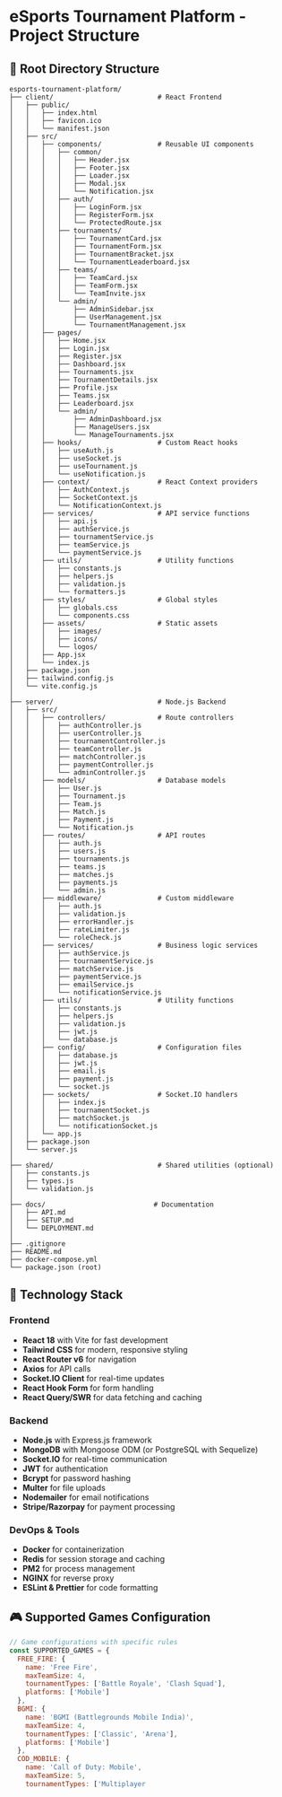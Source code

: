 # eSports Tournament Platform - Project Structure

## 📁 Root Directory Structure

```
esports-tournament-platform/
├── client/                          # React Frontend
│   ├── public/
│   │   ├── index.html
│   │   ├── favicon.ico
│   │   └── manifest.json
│   ├── src/
│   │   ├── components/              # Reusable UI components
│   │   │   ├── common/
│   │   │   │   ├── Header.jsx
│   │   │   │   ├── Footer.jsx
│   │   │   │   ├── Loader.jsx
│   │   │   │   ├── Modal.jsx
│   │   │   │   └── Notification.jsx
│   │   │   ├── auth/
│   │   │   │   ├── LoginForm.jsx
│   │   │   │   ├── RegisterForm.jsx
│   │   │   │   └── ProtectedRoute.jsx
│   │   │   ├── tournaments/
│   │   │   │   ├── TournamentCard.jsx
│   │   │   │   ├── TournamentForm.jsx
│   │   │   │   ├── TournamentBracket.jsx
│   │   │   │   └── TournamentLeaderboard.jsx
│   │   │   ├── teams/
│   │   │   │   ├── TeamCard.jsx
│   │   │   │   ├── TeamForm.jsx
│   │   │   │   └── TeamInvite.jsx
│   │   │   └── admin/
│   │   │       ├── AdminSidebar.jsx
│   │   │       ├── UserManagement.jsx
│   │   │       └── TournamentManagement.jsx
│   │   ├── pages/
│   │   │   ├── Home.jsx
│   │   │   ├── Login.jsx
│   │   │   ├── Register.jsx
│   │   │   ├── Dashboard.jsx
│   │   │   ├── Tournaments.jsx
│   │   │   ├── TournamentDetails.jsx
│   │   │   ├── Profile.jsx
│   │   │   ├── Teams.jsx
│   │   │   ├── Leaderboard.jsx
│   │   │   └── admin/
│   │   │       ├── AdminDashboard.jsx
│   │   │       ├── ManageUsers.jsx
│   │   │       └── ManageTournaments.jsx
│   │   ├── hooks/                   # Custom React hooks
│   │   │   ├── useAuth.js
│   │   │   ├── useSocket.js
│   │   │   ├── useTournament.js
│   │   │   └── useNotification.js
│   │   ├── context/                 # React Context providers
│   │   │   ├── AuthContext.js
│   │   │   ├── SocketContext.js
│   │   │   └── NotificationContext.js
│   │   ├── services/                # API service functions
│   │   │   ├── api.js
│   │   │   ├── authService.js
│   │   │   ├── tournamentService.js
│   │   │   ├── teamService.js
│   │   │   └── paymentService.js
│   │   ├── utils/                   # Utility functions
│   │   │   ├── constants.js
│   │   │   ├── helpers.js
│   │   │   ├── validation.js
│   │   │   └── formatters.js
│   │   ├── styles/                  # Global styles
│   │   │   ├── globals.css
│   │   │   └── components.css
│   │   ├── assets/                  # Static assets
│   │   │   ├── images/
│   │   │   ├── icons/
│   │   │   └── logos/
│   │   ├── App.jsx
│   │   └── index.js
│   ├── package.json
│   ├── tailwind.config.js
│   └── vite.config.js
│
├── server/                          # Node.js Backend
│   ├── src/
│   │   ├── controllers/             # Route controllers
│   │   │   ├── authController.js
│   │   │   ├── userController.js
│   │   │   ├── tournamentController.js
│   │   │   ├── teamController.js
│   │   │   ├── matchController.js
│   │   │   ├── paymentController.js
│   │   │   └── adminController.js
│   │   ├── models/                  # Database models
│   │   │   ├── User.js
│   │   │   ├── Tournament.js
│   │   │   ├── Team.js
│   │   │   ├── Match.js
│   │   │   ├── Payment.js
│   │   │   └── Notification.js
│   │   ├── routes/                  # API routes
│   │   │   ├── auth.js
│   │   │   ├── users.js
│   │   │   ├── tournaments.js
│   │   │   ├── teams.js
│   │   │   ├── matches.js
│   │   │   ├── payments.js
│   │   │   └── admin.js
│   │   ├── middleware/              # Custom middleware
│   │   │   ├── auth.js
│   │   │   ├── validation.js
│   │   │   ├── errorHandler.js
│   │   │   ├── rateLimiter.js
│   │   │   └── roleCheck.js
│   │   ├── services/                # Business logic services
│   │   │   ├── authService.js
│   │   │   ├── tournamentService.js
│   │   │   ├── matchService.js
│   │   │   ├── paymentService.js
│   │   │   ├── emailService.js
│   │   │   └── notificationService.js
│   │   ├── utils/                   # Utility functions
│   │   │   ├── constants.js
│   │   │   ├── helpers.js
│   │   │   ├── validation.js
│   │   │   ├── jwt.js
│   │   │   └── database.js
│   │   ├── config/                  # Configuration files
│   │   │   ├── database.js
│   │   │   ├── jwt.js
│   │   │   ├── email.js
│   │   │   ├── payment.js
│   │   │   └── socket.js
│   │   ├── sockets/                 # Socket.IO handlers
│   │   │   ├── index.js
│   │   │   ├── tournamentSocket.js
│   │   │   ├── matchSocket.js
│   │   │   └── notificationSocket.js
│   │   └── app.js
│   ├── package.json
│   └── server.js
│
├── shared/                          # Shared utilities (optional)
│   ├── constants.js
│   ├── types.js
│   └── validation.js
│
├── docs/                           # Documentation
│   ├── API.md
│   ├── SETUP.md
│   └── DEPLOYMENT.md
│
├── .gitignore
├── README.md
├── docker-compose.yml
└── package.json (root)
```

## 🔧 Technology Stack

### Frontend
- **React 18** with Vite for fast development
- **Tailwind CSS** for modern, responsive styling
- **React Router v6** for navigation
- **Axios** for API calls
- **Socket.IO Client** for real-time updates
- **React Hook Form** for form handling
- **React Query/SWR** for data fetching and caching

### Backend
- **Node.js** with Express.js framework
- **MongoDB** with Mongoose ODM (or PostgreSQL with Sequelize)
- **Socket.IO** for real-time communication
- **JWT** for authentication
- **Bcrypt** for password hashing
- **Multer** for file uploads
- **Nodemailer** for email notifications
- **Stripe/Razorpay** for payment processing

### DevOps & Tools
- **Docker** for containerization
- **Redis** for session storage and caching
- **PM2** for process management
- **NGINX** for reverse proxy
- **ESLint & Prettier** for code formatting

## 🎮 Supported Games Configuration

```javascript
// Game configurations with specific rules
const SUPPORTED_GAMES = {
  FREE_FIRE: {
    name: 'Free Fire',
    maxTeamSize: 4,
    tournamentTypes: ['Battle Royale', 'Clash Squad'],
    platforms: ['Mobile']
  },
  BGMI: {
    name: 'BGMI (Battlegrounds Mobile India)',
    maxTeamSize: 4,
    tournamentTypes: ['Classic', 'Arena'],
    platforms: ['Mobile']
  },
  COD_MOBILE: {
    name: 'Call of Duty: Mobile',
    maxTeamSize: 5,
    tournamentTypes: ['Multiplayer